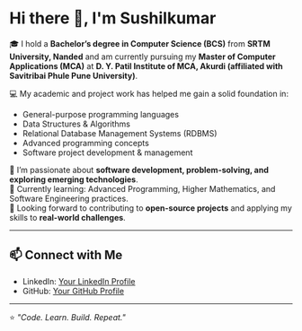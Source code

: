 # Hi there 👋, I'm Sushilkumar  

🎓 I hold a **Bachelor’s degree in Computer Science (BCS)** from **SRTM University, Nanded** and am currently pursuing my **Master of Computer Applications (MCA)** at **D. Y. Patil Institute of MCA, Akurdi (affiliated with Savitribai Phule Pune University)**.  

💻 My academic and project work has helped me gain a solid foundation in:  
- General-purpose programming languages  
- Data Structures & Algorithms  
- Relational Database Management Systems (RDBMS)  
- Advanced programming concepts  
- Software project development & management  

🚀 I’m passionate about **software development, problem-solving, and exploring emerging technologies**.  
🌱 Currently learning: Advanced Programming, Higher Mathematics, and Software Engineering practices.  
📌 Looking forward to contributing to **open-source projects** and applying my skills to **real-world challenges**.  

---

## 📫 Connect with Me  
- LinkedIn: [Your LinkedIn Profile](https://www.linkedin.com/in/yourusername/)  
- GitHub: [Your GitHub Profile](https://github.com/yourusername)  

---

⭐️ *"Code. Learn. Build. Repeat."*


<!---
- 👋 Hi, I’m Sushilkumar Utkekar
- 👀 I’m interested in Python, JAVA, C#.Net, Android Developement, Web-developement, C/C++ programming etc.
- 🌱 I’m Fresher Graduate from COCSIT Collage as BCS student.
- 💞️ I’m looking to collaborate on various technologies.
- 📫 WhatsApp - 8275610626
- 👤 Instagram - @sushilkumar_utkekar
- --->

<!---
Sushilkumar5572/Sushilkumar5572 is a ✨ special ✨ repository because its `README.md` (this file) appears on your GitHub profile.
You can click the Preview link to take a look at your changes.
--->
